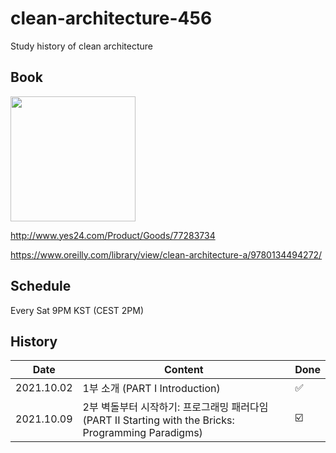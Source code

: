 # clean-architecture-456
Study history of clean architecture

## Book
<img src="http://image.yes24.com/goods/77283734/XL" width="200">

http://www.yes24.com/Product/Goods/77283734

https://www.oreilly.com/library/view/clean-architecture-a/9780134494272/

## Schedule
Every Sat 9PM KST (CEST 2PM)

## History
|Date|Content|Done|
|----|-------|----|
|2021.10.02|1부 소개 (PART I Introduction)|✅|
|2021.10.09|2부 벽돌부터 시작하기: 프로그래밍 패러다임 (PART II Starting with the Bricks: Programming Paradigms)|☑️|
